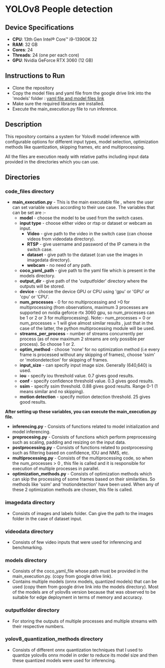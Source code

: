 # YOLOv8 People detection 

## Device Specifications
- **CPU**: 13th Gen Intel® Core™ i9-13900K 32
- **RAM**: 32 GB
- **Cores**: 24
- **Threads**: 24 (one per each core)
- **GPU**: Nvidia GeForce RTX 3060 (12 GB)

## Instructions to Run 
- Clone the repository
- Copy the model files and yaml file from the google drive link into the 'models' folder : [yaml file and model files link](https://drive.google.com/drive/folders/19HjjttEuMpDyQ-FggPisqYlM0GaeJPsa?usp=sharing)
- Make sure the required libraries are installed.
- Execute the main_execution.py file to run inference.

## Description
This repository contains a system for Yolov8 model inference with configurable options for different input types, model selection, optimization methods like quantization, skipping frames, etc  and multiprocessing. 

All the files are execution ready with relative paths including input data provided in the directories which you can use.

## Directories
### **code_files directory** 
- **main_execution.py** - This is the main executable file , where the user can set variable values according to their use case. The variables that can be set are :-
  - **model** - choose the model to be used from the switch cases.
  - **input type** - choose either video or rtsp or dataset or webcam as input.
    - **Video** - give path to the video in the switch case (can choose videos from videodata directory).
    - **RTSP** - give username and password of the IP camera in the switch case.
    - **dataset** - give path to the dataset (can use the images in imagedata directory).
    - **webcam** - no need of any path.
  - **coco_yaml_path** - give path to the yaml file which is present in the models directory.
  - **output_dir** - give path of the 'outputfolder' directory where the outputs will be stored.
  - **device** - choose the device GPU or CPU using 'gpu' or  'GPU' or 'cpu' or 'CPU'.
  - **num_processes** - 0 for no multiprocessing and >0 for multiprocessing (from observations, maximum 3 processes are supported on nvidia geforce rtx 3060 gpu, so num_processes can be 1 or 2 or 3 for multiprocessing).                                                                                                                                                                                       Note:- num_processes = 0 or num_processes = 1 will give almost similar results , just that in the case of the latter, the python multiprocessing module will be used.
  - **streams_per_process** - number of streams concurrently per process (as of now maximum 2 streams are only possible per process). So choose 1 or 2.
  - **optim_method** - choose 'none' for no optimization method (i.e every frame is processed without any skipping of frames), choose 'ssim' or 'motiondetection' for skipping of frames.
  - **input_size** - can specify input image size. Generally (640,640) is used.
  - **iou** - specify iou threshold value. 0.7 gives good results.
  - **conf** - specify confidence threshold value. 0.3 gives good results.
  - **ssim** - specify ssim threshold. 0.88 gives good results. Range 0-1 (1 means similar and no skipping).
  - **motion detection** - specify motion detection threshold. 25 gives good results.

**After setting up these variables, you can execute the main_execution.py file.**

- **inferencing.py** - Consists of functions related to model initialization and model inferencing.
- **preprocesing.py** - Consists of functions which perform preprocessing such as scaling, padding and resizing on the input data.
- **postprocessing.py** - Consists of functions related to postprocessing such as filtering based on confidence, IOU and NMS, etc.
- **multiprocessing.py** - Consists of the multiprocessing code, so when the num_processes > 0 , this file is called and it is responsible for execution of multiple processes in parallel.
- **optimization_methods.py** - Consists of optimization methods which can skip the processing of some frames based on their similarities. So methods like 'ssim' and 'motiondetection' have been used. When any of these 2 optimization methods are chosen, this file is called.

### **imagedata directory** 
-  Consists of images and labels folder. Can give the path to the images folder in the case of dataset input.

### **videodata directory**
-  Consists of few video inputs that were used for inferencing and benchmarking.

### **models directory**
- Consists of the coco_yaml_file whose path must be provided in the main_execution.py. (copy from google drive link). 
- Contains multiple models (onnx models, quantized models) that can be used (copy them from google drive link into the models directory). Most of the models are of yolov8s version because that was observed to be suitable for edge deployment in terms of memory and accuracy.

### **outputfolder directory**
- For storing the outputs of multiple processes and multiple streams with their respective numbers.

### **yolov8_quantization_methods directory** 
- Consists of different onnx quantization techniques that I used to quantize yolov8s onnx model in order to reduce its model size and then these quantized models were used for inferencing.




